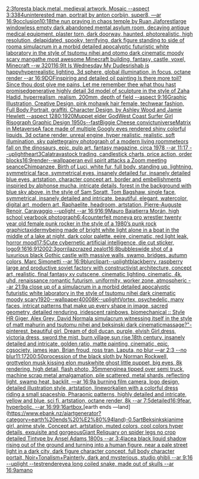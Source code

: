[2:3](https://www.ebank.nz/aiartgenerator?category=2%3A3)[forest](https://www.ebank.nz/aiartgenerator?category=forest)[a black metal, medieval artwork, Mosaic --aspect 3:3](https://www.ebank.nz/aiartgenerator?category=a%20black%20metal%2C%20medieval%20artwork%2C%20Mosaic%20--aspect%203%3A3)[384](https://www.ebank.nz/aiartgenerator?category=384)[uninterested man, portrait by anton corbijn, super8, —ar 16:9](https://www.ebank.nz/aiartgenerator?category=uninterested%20man%2C%20portrait%20by%20anton%20corbijn%2C%20super8%2C%20%E2%80%94ar%2016%3A9)[occlusion](https://www.ebank.nz/aiartgenerator?category=occlusion)[10:18](https://www.ebank.nz/aiartgenerator?category=10%3A18)[the nun praying in chaos temple by Ruan Jia](https://www.ebank.nz/aiartgenerator?category=the%20nun%20praying%20in%20chaos%20temple%20by%20Ruan%20Jia)[forest](https://www.ebank.nz/aiartgenerator?category=forest)[large windowless empty dark abandoned mental asylum room, decaying antique medical equipment, plaster torn, dark doorway, haunted, photorealistic, high resolution, delapidated, spooky, terrifying, dark figure standing to side of room](https://www.ebank.nz/aiartgenerator?category=large%20windowless%20empty%20dark%20abandoned%20mental%20asylum%20room%2C%20decaying%20antique%20medical%20equipment%2C%20plaster%20torn%2C%20dark%20doorway%2C%20haunted%2C%20photorealistic%2C%20high%20resolution%2C%20delapidated%2C%20spooky%2C%20terrifying%2C%20dark%20figure%20standing%20to%20side%20of%20room)[a simulacrum in a morbid detailed apocalyptic futuristic white laboratory in the style of tsutomu nihei and otomo dark cinematic moody scary manga](https://www.ebank.nz/aiartgenerator?category=a%20simulacrum%20in%20a%20morbid%20detailed%20apocalyptic%20futuristic%20white%20laboratory%20in%20the%20style%20of%20tsutomu%20nihei%20and%20otomo%20dark%20cinematic%20moody%20scary%20manga)[the most awesome Minecraft building, fantasy, castle, voxel, Minecraft --w 320](https://www.ebank.nz/aiartgenerator?category=the%20most%20awesome%20Minecraft%20building%2C%20fantasy%2C%20castle%2C%20voxel%2C%20Minecraft%20--w%20320)[1](https://www.ebank.nz/aiartgenerator?category=1)[16:9](https://www.ebank.nz/aiartgenerator?category=16%3A9)[It Is Wednesday My Dudes](https://www.ebank.nz/aiartgenerator?category=It%20Is%20Wednesday%20My%20Dudes)[rishab is happy](https://www.ebank.nz/aiartgenerator?category=rishab%20is%20happy)[hyperrealistic lighting, 3d sphere, global illumination, in focus, octane render --ar 16:9](https://www.ebank.nz/aiartgenerator?category=hyperrealistic%20lighting%2C%203d%20sphere%2C%20global%20illumination%2C%20in%20focus%2C%20octane%20render%20--ar%2016%3A9)[DOF](https://www.ebank.nz/aiartgenerator?category=DOF)[inspiring and detailed oil painting Is there more toil? Since thou dost give me pains, Let me remember thee what thou hast promised](https://www.ebank.nz/aiartgenerator?category=inspiring%20and%20detailed%20oil%20painting%20Is%20there%20more%20toil%3F%20Since%20thou%20dost%20give%20me%20pains%2C%20Let%20me%20remember%20thee%20what%20thou%20hast%20promised)[generative highly detail 3d model of sculpture in the style of Zaha Hadid, hyperrealism, realism, 200mm, depth of field --aspect 9:16](https://www.ebank.nz/aiartgenerator?category=generative%20highly%20detail%203d%20model%20of%20sculpture%20in%20the%20style%20of%20Zaha%20Hadid%2C%20hyperrealism%2C%20realism%2C%20200mm%2C%20depth%20of%20field%20--aspect%209%3A16)[Graphic Illustration, Creative Design, pink mohawk hair female, techwear fashion, Full Body Portrait, graffiti, Character Design, by Ashley Wood and Jamie Hewlett --aspect 1280:1920](https://www.ebank.nz/aiartgenerator?category=Graphic%20Illustration%2C%20Creative%20Design%2C%20pink%20mohawk%20hair%20female%2C%20techwear%20fashion%2C%20Full%20Body%20Portrait%2C%20graffiti%2C%20Character%20Design%2C%20by%20Ashley%20Wood%20and%20Jamie%20Hewlett%20--aspect%201280%3A1920)[Muppet elder God](https://www.ebank.nz/aiartgenerator?category=Muppet%20elder%20God)[West Coast Surfer Girl Risograph Graphic Design 1950s](https://www.ebank.nz/aiartgenerator?category=West%20Coast%20Surfer%20Girl%20Risograph%20Graphic%20Design%201950s)[--fast](https://www.ebank.nz/aiartgenerator?category=--fast)[Biggie Cheese convict](https://www.ebank.nz/aiartgenerator?category=Biggie%20Cheese%20convict)[universe](https://www.ebank.nz/aiartgenerator?category=universe)[Matrix in Metaverse](https://www.ebank.nz/aiartgenerator?category=Matrix%20in%20Metaverse)[A face made of multiple Googly eyes rendered shiny colorful liquids, 3d octane render, unreal engine, hyper realistic, realistic, soft illumination, sky palette](https://www.ebank.nz/aiartgenerator?category=A%20face%20made%20of%20multiple%20Googly%20eyes%20rendered%20shiny%20colorful%20liquids%2C%203d%20octane%20render%2C%20unreal%20engine%2C%20hyper%20realistic%2C%20realistic%2C%20soft%20illumination%2C%20sky%20palette)[grainy photograph of a modern living room](https://www.ebank.nz/aiartgenerator?category=grainy%20photograph%20of%20a%20modern%20living%20room)[meteors fall on the dinosaurs, epic, pulp art, fantasy magazine, circa 1978 --ar 11:17 --uplight](https://www.ebank.nz/aiartgenerator?category=meteors%20fall%20on%20the%20dinosaurs%2C%20epic%2C%20pulp%20art%2C%20fantasy%20magazine%2C%20circa%201978%20--ar%2011%3A17%20--uplight)[heart](https://www.ebank.nz/aiartgenerator?category=heart)[3](https://www.ebank.nz/aiartgenerator?category=3)[Calatrava](https://www.ebank.nz/aiartgenerator?category=Calatrava)[stock trading, candlestick charts, price action, order blocks](https://www.ebank.nz/aiartgenerator?category=stock%20trading%2C%20candlestick%20charts%2C%20price%20action%2C%20order%20blocks)[16:9](https://www.ebank.nz/aiartgenerator?category=16%3A9)[render](https://www.ebank.nz/aiartgenerator?category=render)[--wallpaper](https://www.ebank.nz/aiartgenerator?category=--wallpaper)[an evil spirit attacks a Zoom meeting seance](https://www.ebank.nz/aiartgenerator?category=an%20evil%20spirit%20attacks%20a%20Zoom%20meeting%20seance)[Chimpanzee, Birth of Luci, white fur, full body, standing up, lightning, symmetrical face, symmetrical eyes, insanely detailed fur, insanely detailed blue eyes, artstation, character concept art, border and embellishments inspiried by alphonse mucha, intricate details, forest in the background with blue sky above, in the style of Sam Spratt, Tom Bagshaw, single face, symmetrical, insanely detailed and intricate, beautiful, elegant, watercolor, digital art, modern art, Raphaelite, headroom, artstation, Pierre-Auguste Renoir, Caravaggio --uplight --ar 16:9](https://www.ebank.nz/aiartgenerator?category=Chimpanzee%2C%20Birth%20of%20Luci%2C%20white%20fur%2C%20full%20body%2C%20standing%20up%2C%20lightning%2C%20symmetrical%20face%2C%20symmetrical%20eyes%2C%20insanely%20detailed%20fur%2C%20insanely%20detailed%20blue%20eyes%2C%20artstation%2C%20character%20concept%20art%2C%20border%20and%20embellishments%20inspiried%20by%20alphonse%20mucha%2C%20intricate%20details%2C%20forest%20in%20the%20background%20with%20blue%20sky%20above%2C%20in%20the%20style%20of%20Sam%20Spratt%2C%20Tom%20Bagshaw%2C%20single%20face%2C%20symmetrical%2C%20insanely%20detailed%20and%20intricate%2C%20beautiful%2C%20elegant%2C%20watercolor%2C%20digital%20art%2C%20modern%20art%2C%20Raphaelite%2C%20headroom%2C%20artstation%2C%20Pierre-Auguste%20Renoir%2C%20Caravaggio%20--uplight%20--ar%2016%3A9)[16:9](https://www.ebank.nz/aiartgenerator?category=16%3A9)[Mauro Bajatierra Morán, high school yearbook photograph](https://www.ebank.nz/aiartgenerator?category=Mauro%20Bajatierra%20Mor%C3%A1n%2C%20high%20school%20yearbook%20photograph)[6:4](https://www.ebank.nz/aiartgenerator?category=6%3A4)[counterfeit money](https://www.ebank.nz/aiartgenerator?category=counterfeit%20money)[a pro wrestler twenty year old female punk rocker in the style of a 1980’s punk rock graphic](https://www.ebank.nz/aiartgenerator?category=a%20pro%20wrestler%20twenty%20year%20old%20female%20punk%20rocker%20in%20the%20style%20of%20a%201980%E2%80%99s%20punk%20rock%20graphic)[taxidermy](https://www.ebank.nz/aiartgenerator?category=taxidermy)[being made of bright white light alone in a boat in the middle of a lake at night, dark color palette, eeire, cinematic, red light leak, horror mood](https://www.ebank.nz/aiartgenerator?category=being%20made%20of%20bright%20white%20light%20alone%20in%20a%20boat%20in%20the%20middle%20of%20a%20lake%20at%20night%2C%20dark%20color%20palette%2C%20eeire%2C%20cinematic%2C%20red%20light%20leak%2C%20horror%20mood)[1](https://www.ebank.nz/aiartgenerator?category=1)[7:5](https://www.ebank.nz/aiartgenerator?category=7%3A5)[Cute cybernetic artificial intelligence, die cut sticker, logo](https://www.ebank.nz/aiartgenerator?category=Cute%20cybernetic%20artificial%20intelligence%2C%20die%20cut%20sticker%2C%20logo)[9:16](https://www.ebank.nz/aiartgenerator?category=9%3A16)[16:9](https://www.ebank.nz/aiartgenerator?category=16%3A9)[1200](https://www.ebank.nz/aiartgenerator?category=1200)[2:3](https://www.ebank.nz/aiartgenerator?category=2%3A3)[gorrilaz](https://www.ebank.nz/aiartgenerator?category=gorrilaz)[crazed zealot](https://www.ebank.nz/aiartgenerator?category=crazed%20zealot)[16:8](https://www.ebank.nz/aiartgenerator?category=16%3A8)[bubbles](https://www.ebank.nz/aiartgenerator?category=bubbles)[](https://www.ebank.nz/aiartgenerator?category=)[wide shot of a luxurious black Gothic castle with massive walls, swamp, bridges, autumn colors, Marc Simonetti --ar 16:9](https://www.ebank.nz/aiartgenerator?category=wide%20shot%20of%20a%20luxurious%20black%20Gothic%20castle%20with%20massive%20walls%2C%20swamp%2C%20bridges%2C%20autumn%20colors%2C%20Marc%20Simonetti%20--ar%2016%3A9)[blur](https://www.ebank.nz/aiartgenerator?category=blur)[clipart](https://www.ebank.nz/aiartgenerator?category=clipart)[--uplight](https://www.ebank.nz/aiartgenerator?category=--uplight)[blackberry, raspberry large and productive soviet factory with constructivist architecture, concept art, realistic, final fantasy xv cutscene, cinematic lighting, cinematic, 4k, uhd, renaissance romantic futurism, uniformity, worker zone, atmospheric --ar 21:9](https://www.ebank.nz/aiartgenerator?category=blackberry%2C%20raspberry%20large%20and%20productive%20soviet%20factory%20with%20constructivist%20architecture%2C%20concept%20art%2C%20realistic%2C%20final%20fantasy%20xv%20cutscene%2C%20cinematic%20lighting%2C%20cinematic%2C%204k%2C%20uhd%2C%20renaissance%20romantic%20futurism%2C%20uniformity%2C%20worker%20zone%2C%20atmospheric%20--ar%2021%3A9)[a close up of a simulacrum in a morbid detailed apocalyptic futuristic white laboratory in the style of tsutomu nihei dark cinematic moody scary](https://www.ebank.nz/aiartgenerator?category=a%20close%20up%20of%20a%20simulacrum%20in%20a%20morbid%20detailed%20apocalyptic%20futuristic%20white%20laboratory%20in%20the%20style%20of%20tsutomu%20nihei%20dark%20cinematic%20moody%20scary)[1920](https://www.ebank.nz/aiartgenerator?category=1920)[--wallpaper](https://www.ebank.nz/aiartgenerator?category=--wallpaper)[4000](https://www.ebank.nz/aiartgenerator?category=4000)[8K](https://www.ebank.nz/aiartgenerator?category=8K)[--uplight](https://www.ebank.nz/aiartgenerator?category=--uplight)[Vortex, psychedelic, many faces, intricat patterns that make up every shape in image, sacred geometry, detailed renduring, iridescent rainbows, biomechanical :: Style HR Giger, Alex Grey, David Normal](https://www.ebank.nz/aiartgenerator?category=Vortex%2C%20psychedelic%2C%20many%20faces%2C%20intricat%20patterns%20that%20make%20up%20every%20shape%20in%20image%2C%20sacred%20geometry%2C%20detailed%20renduring%2C%20iridescent%20rainbows%2C%20biomechanical%20%3A%3A%20Style%20HR%20Giger%2C%20Alex%20Grey%2C%20David%20Normal)[a simulacrum witnessing itself in the style of matt mahurin and tsutomu nihei and beksinski dark cinematic](https://www.ebank.nz/aiartgenerator?category=a%20simulacrum%20witnessing%20itself%20in%20the%20style%20of%20matt%20mahurin%20and%20tsutomu%20nihei%20and%20beksinski%20dark%20cinematic)[massage?"](https://www.ebank.nz/aiartgenerator?category=massage%3F%22)[- pinterest, beautiful girl, Dream of doll ducan, purple, elvish Girl,dress, victoria dress, sword,the mist, burn,village,sun rise,18th century, insanely detailed and intricate, golden ratio, matte painting, cinematic, epic, cgsociety, james jean, Brian froud, ross tran, Laputa, no blur —ar 2:3 --no blur](https://www.ebank.nz/aiartgenerator?category=-%20pinterest%2C%20beautiful%20girl%2C%20Dream%20of%20doll%20ducan%2C%20purple%2C%20elvish%20Girl%2Cdress%2C%20victoria%20dress%2C%20sword%2Cthe%20mist%2C%20burn%2Cvillage%2Csun%20rise%2C18th%20century%2C%20insanely%20detailed%20and%20intricate%2C%20golden%20ratio%2C%20matte%20painting%2C%20cinematic%2C%20epic%2C%20cgsociety%2C%20james%20jean%2C%20Brian%20froud%2C%20ross%20tran%2C%20Laputa%2C%20no%20blur%20%E2%80%94ar%202%3A3%20--no%20blur)[11:17](https://www.ebank.nz/aiartgenerator?category=11%3A17)[200:50](https://www.ebank.nz/aiartgenerator?category=200%3A50)[procession of the black sloth by Norman Rockwell, grotty](https://www.ebank.nz/aiartgenerator?category=procession%20of%20the%20black%20sloth%20by%20Norman%20Rockwell%2C%20grotty)[elon musk kissing elon musk](https://www.ebank.nz/aiartgenerator?category=elon%20musk%20kissing%20elon%20musk)[white ghost little puppet, big eyes, 8k rendering, high detail, flash photo, 35mm](https://www.ebank.nz/aiartgenerator?category=white%20ghost%20little%20puppet%2C%20big%20eyes%2C%208k%20rendering%2C%20high%20detail%2C%20flash%20photo%2C%2035mm)[engine](https://www.ebank.nz/aiartgenerator?category=engine)[a tipped over semi truck, machine scrap metal amalgamation, pile scattered, metal shards, reflecting light, swamp heat, backlit, —ar 16:9](https://www.ebank.nz/aiartgenerator?category=a%20tipped%20over%20semi%20truck%2C%20machine%20scrap%20metal%20amalgamation%2C%20pile%20scattered%2C%20metal%20shards%2C%20reflecting%20light%2C%20swamp%20heat%2C%20backlit%2C%20%E2%80%94ar%2016%3A9)[a burning film camera, logo design, detailed illustration style, artstation, linework](https://www.ebank.nz/aiartgenerator?category=a%20burning%20film%20camera%2C%20logo%20design%2C%20detailed%20illustration%20style%2C%20artstation%2C%20linework)[alien with a colorful dress riding a small spaceship, Pharaonic patterns, highly detailed and intricate, yellow and blue, sci fi, artstation, octane render, 8k --ar 7:5](https://www.ebank.nz/aiartgenerator?category=alien%20with%20a%20colorful%20dress%20riding%20a%20small%20spaceship%2C%20Pharaonic%20patterns%2C%20highly%20detailed%20and%20intricate%2C%20yellow%20and%20blue%2C%20sci%20fi%2C%20artstation%2C%20octane%20render%2C%208k%20--ar%207%3A5)[detailed](https://www.ebank.nz/aiartgenerator?category=detailed)[16:9](https://www.ebank.nz/aiartgenerator?category=16%3A9)[fear.  hyperbolic.  --ar 16:9](https://www.ebank.nz/aiartgenerator?category=fear.%20%20hyperbolic.%20%20--ar%2016%3A9)[9:16](https://www.ebank.nz/aiartgenerator?category=9%3A16)[art](https://www.ebank.nz/aiartgenerator?category=art)[box.](https://www.ebank.nz/aiartgenerator?category=box.)[earth ends —land](https://www.ebank.nz/aiartgenerator?category=earth%20ends%20%E2%80%94land)[-0.5](https://www.ebank.nz/aiartgenerator?category=-0.5)[art](https://www.ebank.nz/aiartgenerator?category=art)[Beksinkski](https://www.ebank.nz/aiartgenerator?category=Beksinkski)[anime girl, anime style, Concept art, artstation, muted colors, cool colors hyper details, exquisite and gorgeous](https://www.ebank.nz/aiartgenerator?category=anime%20girl%2C%20anime%20style%2C%20Concept%20art%2C%20artstation%2C%20muted%20colors%2C%20cool%20colors%20hyper%20details%2C%20exquisite%20and%20gorgeous)[Giant Reliquary on spider legs no crop detailed Tintype by Ansel Adams 1800s --ar 3:4](https://www.ebank.nz/aiartgenerator?category=Giant%20Reliquary%20on%20spider%20legs%20no%20crop%20detailed%20Tintype%20by%20Ansel%20Adams%201800s%20--ar%203%3A4)[lace](https://www.ebank.nz/aiartgenerator?category=lace)[a black liquid shadow rising out of the ground and turning into a human figure, near a pale street light in a dark city, dark figure character concept, full body character portait, Noir+Tonalism+Painterly, dark and mysterious, studio ghibli --ar 9:16 --uplight --test](https://www.ebank.nz/aiartgenerator?category=a%20black%20liquid%20shadow%20rising%20out%20of%20the%20ground%20and%20turning%20into%20a%20human%20figure%2C%20near%20a%20pale%20street%20light%20in%20a%20dark%20city%2C%20dark%20figure%20character%20concept%2C%20full%20body%20character%20portait%2C%20Noir%2BTonalism%2BPainterly%2C%20dark%20and%20mysterious%2C%20studio%20ghibli%20--ar%209%3A16%20--uplight%20--test)[render](https://www.ebank.nz/aiartgenerator?category=render)[eye](https://www.ebank.nz/aiartgenerator?category=eye)[a long coiled snake, made out of skulls --ar 16:9](https://www.ebank.nz/aiartgenerator?category=a%20long%20coiled%20snake%2C%20made%20out%20of%20skulls%20--ar%2016%3A9)[amano](https://www.ebank.nz/aiartgenerator?category=amano)